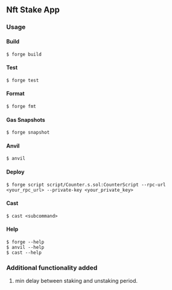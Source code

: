 ## Nft Stake App

### Usage

#### Build

```shell
$ forge build
```

#### Test

```shell
$ forge test
```

#### Format

```shell
$ forge fmt
```

#### Gas Snapshots

```shell
$ forge snapshot
```

#### Anvil

```shell
$ anvil
```

#### Deploy

```shell
$ forge script script/Counter.s.sol:CounterScript --rpc-url <your_rpc_url> --private-key <your_private_key>
```

#### Cast

```shell
$ cast <subcommand>
```

#### Help

```shell
$ forge --help
$ anvil --help
$ cast --help
```


### Additional functionality added
1. min delay between staking and unstaking period. 